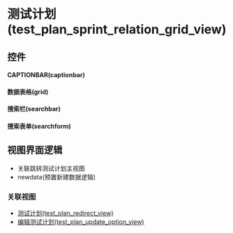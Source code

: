 # 测试计划(test_plan_sprint_relation_grid_view)  <!-- {docsify-ignore-all} -->



## 控件
#### CAPTIONBAR(captionbar)
#### 数据表格(grid)
#### 搜索栏(searchbar)
#### 搜索表单(searchform)

## 视图界面逻辑
  * 关联跳转测试计划主视图
  * newdata(预置新建数据逻辑)


### 关联视图
  * [测试计划(test_plan_redirect_view)](app/view/test_plan_redirect_view)
  * [编辑测试计划(test_plan_update_option_view)](app/view/test_plan_update_option_view)

<script>
 const { createApp } = Vue
  createApp({
    data() {
      return {

      }
    }
  }).use(ElementPlus).mount('#app')
</script>